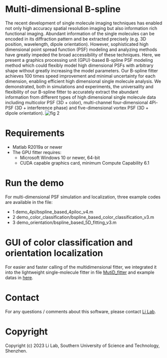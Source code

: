 # Multi-dimensional  B-spline
The recent development of single molecule imaging techniques has enabled not only high accuracy spatial resolution imaging but also information rich functional imaging. Abundant information of the single molecules can be encoded in its diffraction pattern and be extracted precisely (e.g. 3D position, wavelength, dipole orientation). However, sophisticated high dimensional point spread function (PSF) modeling and analyzing methods have greatly impeded the broad accessibility of these techniques. Here, we present a graphics processing unit (GPU)-based B-spline PSF modeling method which could flexibly model high dimensional PSFs with arbitrary shape without greatly increasing the model parameters. Our B-spline fitter achieves 100 times speed improvement and minimal uncertainty for each dimension, enabling efficient high dimensional single molecule analysis. We demonstrated, both in simulations and experiments, the universality and flexibility of our B-spline fitter to accurately extract the abundant information from different types of high dimensional single molecule data including multicolor PSF (3D + color), multi-channel four-dimensional 4Pi-PSF (3D + interference phase) and five-dimensional vortex PSF (3D + dipole orientation).
![fig 2](https://github.com/Li-Lab-SUSTech/MLE-by-bspline/assets/67534747/f92d3bc3-f8b1-4c2d-a00a-c9767e777eab)
# Requirements
* Matlab R2019a or newer  
* The GPU fitter requires:
  - Microsoft Windows 10 or newer, 64-bit
  - CUDA capable graphics card, minimum Compute Capability 6.1

# Run the demo
For multi-dimensional PSF simulation and localization, three example codes are available in the file:  
* 1 demo_4pi/bspline_based_4piloc_v4.m
* 2 demo_color_classification/bspline_based_color_classification_v3.m
* 3 demo_orientation/bspline_based_5D_fitting_v3.m
# GUI of color classification and orientation localization
For easier and faster calling of the multidimensional fitter, we integrated it into the lightweight single-molecule fitter in file [MutiD_fitter](https://github.com/Li-Lab-SUSTech/GPU-based-B-spline-Fitter/tree/main/MultiD_fitter) and example datas in [here](https://zenodo.org/record/8374898).

# Contact
For any questions / comments about this software, please contact [Li Lab](https://faculty.sustech.edu.cn/liym2019/en/).

# Copyright
Copyright (c) 2023 Li Lab, Southern University of Science and Technology, Shenzhen.
